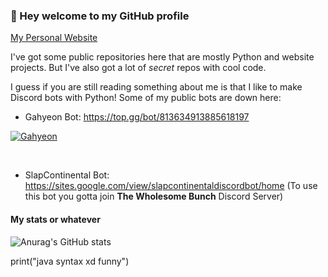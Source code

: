 ### 👋 Hey welcome to my GitHub profile

[My Personal Website](https://markokupresanin.github.io/KaptainKermit1/)  

I've got some public repositories here that are mostly Python and website projects. But I've also got a lot of *secret* repos with cool code.

I guess if you are still reading something about me is that I like to make Discord bots with Python!
Some of my public bots are down here:


   * Gahyeon Bot: https://top.gg/bot/813634913885618197
​​​​<a href="https://top.gg/bot/813634913885618197">
 <img src="https://top.gg/api/widget/813634913885618197.svg" alt="Gahyeon" />
</a>
  
  ​​
   * SlapContinental Bot: https://sites.google.com/view/slapcontinentaldiscordbot/home (To use this bot you gotta join **The Wholesome Bunch** Discord Server)
  
  
  
  
#### My stats or whatever


![Anurag's GitHub stats](https://github-readme-stats.vercel.app/api?username=MarkoKupresanin&show_icons=true&theme=tokyonight)







print("java syntax xd funny")

<!--THEMES FOR THE WIDGET THING:    dark, radical, merko, gruvbox, tokyonight, onedark, cobalt, synthwave, highcontrast, dracula -->
